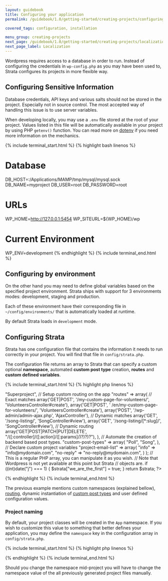 ```yaml
---
layout: guidebook
title: Configuring your application
permalink: /guidebook/1.0/getting-started/creating-projects/configuring-for-installation/

covered_tags: configuration, installation

menu_group: creating-projects
next_page: /guidebook/1.0/getting-started/creating-projects/localization/
next_page_label: Localization
---
```


Wordpress requires access to a database in order to run. Instead of configuring the credentials in `wp-config.php` as you may have been used to, Strata configures its projects in more flexible way.


## Configuring Sensitive Information

Database credentials, API keys and various salts should not be stored in the project. Especially not in source control. The most accepted way of handling this issue is to use server variables.

When developing locally, you may use a `.env` file stored at the root of your project. Values listed in this file will be automatically available in your project by using PHP `getenv()` function. You can read more on [dotenv](https://github.com/vlucas/phpdotenv) if you need more information on the mechanics.

{% include terminal_start.html %}
{% highlight bash linenos %}
# Database

DB_HOST=:/Applications/MAMP/tmp/mysql/mysql.sock
DB_NAME=myproject
DB_USER=root
DB_PASSWORD=root

# URLs

WP_HOME=http://127.0.0.1:5454
WP_SITEURL=${WP_HOME}/wp

# Current Environment

WP_ENV=development
{% endhighlight %}
{% include terminal_end.html %}

## Configuring by environment

On the other hand you may need to define global variables based on the specified project environment. Strata ships with support for 3 environments modes: development, staging and production.

Each of these environment have their corresponding file in `~/config/environments/` that is automatically loaded at runtime.

By default Strata loads in `development` mode.

## Configuring Strata

Strata has one configuration file that contains the information it needs to run correctly in your project. You will find that file in `config/strata.php`.

The configuration file returns an array to Strata that can specify a custom optional **namespace**, automated **custom post type** creation, **routes** and **custom defined variables**.

{% include terminal_start.html %}
{% highlight php linenos %}
<?php

$strata = array(
    "namespace" => "Superproject",

    // Setup custom routing on the app
    "routes" => array(
        //  Exact matches
        array('GET|POST', '/my-custom-page-for-volunteers/', 'VolunteersController#create'),
        array('GET|POST', ' /en/my-custom-page-for-volunteers/', 'VolunteersController#create'),
        array('POST', '/wp-admin/admin-ajax.php', 'AjaxController'),

        // Dynamic matches
        array('GET', '/song-listing/', 'SongController#view'),
        array('GET', '/song-listing/[*:slug]/', 'SongController#view'),

        // Dynamic routing
        array('GET|POST|PATCH|PUT|DELETE', "/([:controller]/([:action]/([:params]/)?)?)?"),
    ),

    // Automate the creation of backend based post types.
    "custom-post-types" => array(
        "Poll",
        "Song",
    ),

    // Declare custom project variables
    "project-email-list" => array(
        "info" => "info@mydomain.com",
        "no-reply" => "no-reply@mydomain.com",
    )
);

// This is a regular PHP array, you can manipulate it as you wish.
// Note that Wordpress is not yet available at this point but Strata
// objects are.
if ((int)date("j") === 1) {
    $strata["we_are_the_first"] = true;
}

return $strata;
?>
{% endhighlight %}
{% include terminal_end.html %}

The previous example mentions custom namespaces (explained bellow), [routing](/guidebook/1.0/digging-in/routing/), dynamic instantiation of [custom post types](/guidebook/1.0/digging-in/models/custom-post-types/) and user defined configuration values.


### Project naming

By default, your project classes will be created in the `App` namespace. If you wish to customize this value to something that better defines your application, you may define the `namespace` key in the configuration array in `config/strata.php`.

{% include terminal_start.html %}
{% highlight php linenos %}
<?php
    $strata["namespace"] = "ValidNamespaceName";
?>
{% endhighlight %}
{% include terminal_end.html %}

<p class="warning">
    Should you change the namespace mid-project you will have to change the namespace value of the all previously generated project files manually.
</p>
